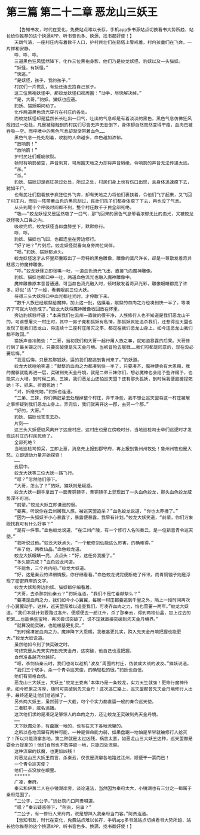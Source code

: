 # 第三篇 第二十二章 恶龙山三妖王
        【告知书友，时代在变化，免费站点难以长存，手机app多书源站点切换看书大势所趋，站长给你推荐的这个换源APP，听书音色多、换源、找书都好使！】
       天朗气清，一座村庄内有着数千人口，护村民壮们在箭塔上警戒着，村内孩童们在飞奔，一片祥和安静。
       呼，呼，呼。
       三道黑色狂风猛然降下，化作三位黑袍身影，他们乃是蛟龙妖怪、豹妖以及一头猫妖。
       “妖怪，有妖怪。”
       “快逃。”
       “是妖怪，孩子，我的孩子。”
       村民们一片慌乱，有些还连去抱自己孩子。
       这三位黑袍妖怪中，那蛟龙妖怪扫视周围：“动手，尽快解决掉。”
       “是，大哥。”豹妖、猫妖也应道。
       豹妖、猫妖瞬间动了。
       化作两道黑色流光穿行在村庄的各处。
       而蛟龙妖怪却是猛然长长吐出一口气，吐出的气息却是有着淡淡的黑色，黑色气息仿佛狂风般扫过一处处，凡是被碰触到的村民们尽皆无声无息倒下，身体却自然而然变得干瘦，血肉已被吞吸一空。而呼啸中的黑色气息却渐渐带着血色……
       黑色气息一处处刮着，收割的人命越多，血色越加浓郁。
       “放响箭！”
       “放响箭！”
       护村民壮们睚眦欲裂。
       顿时有响箭破空，声音刺耳，可周围天地之力却将声音隔绝，令响箭的声音无法传递太远。
       “杀。”
       “杀。”
       豹妖、猫妖却是疯狂掠过处处，所过之处，村民们身上也有伤口出现，且身体迅速瘪下去，犹如干尸。
       也有民壮们抱着孩子疯狂往外飞奔，却有天地之力将他们裹挟着，令他们飞了起来，又飞回了村庄内，而后一阵带着血色的黑风刮过，民壮们孩子们都身体瘪了下去，再也没了气息。
       从头到尾十个呼吸时间都不到，整个村庄数千子民全部死绝。
       “吸——”蛟龙妖怪又是猛然吸了一口气，那飞回来的黑色气息带着浓郁无比的血光，又被蛟龙妖怪吸入口鼻之内。
       吸收完后，蛟龙妖怪当即盘膝坐下，默默修行。
       呼，呼。
       豹妖、猫妖也飞回，也都连坐在旁边修行。
       “好了吧？”片刻后，蛟龙妖怪就看向身旁两位同伴。
       “嗯。”豹妖、猫妖都点头。
       蛟龙妖怪这才从怀里郑重取出了一奇特的黑色雕像，雕像约莫尺许长，却是一尊散发着奇异魅惑力的魔神雕像。
       “呼。”蛟龙妖怪立即张嘴一吐，一道血色流光飞出，直接飞向魔神雕像。
       豹妖、猫妖也都口中一吐，两道血色流光也融入魔神雕像中。
       魔神雕像原本普普通通，可当血色流光融入时，顿时散发着奇异光彩，雕像眼睛都亮了许多，好似‘活’了一般，看着眼前三位大妖。
       待得三头大妖将口中血光都吐光时，才停歇下来。
       “数千人族已经献祭给魔神，加上这一批，估摸着，献祭的血肉之力也凑到快一半了，等凑齐了可就大功告成了。”蛟龙大妖将魔神雕像收回放在怀里。
       旁边豹妖怒哼道：“本来我们在云州一直做的很干净，人族修行人也不知道是我们恶龙山干的，可谁想屠灭一村庄时，其中一男子竟和狐妖有私情，那狐妖疯狂追杀我们，还惹得巡天盟也发现了是我们恶龙山，将连续十二座村庄屠灭之事，都定在我们恶龙山身上，如今连恶龙山我们都不敢回。”
       猫妖声音冷脆些：“二哥，当初我们和大哥一起行屠人族之事，就知道暴露的后果。大哥修行到了最关键之时，只要突破便是先天金丹境。当初冒险去屠戮……我们可都是同意的，现在没必要后悔。”
       “我没后悔，只是怨那狐妖，逼的我们都逃到鲁州来了。”豹妖道。
       蛟龙大妖哈哈笑道：“献祭的血肉之力都凑到快一半了，只要凑齐，魔神便会有大恩赐，我的魔躯就能再进一层，突破到先天金丹境，就是二弟三妹你们，想必魔神也会给予些许赐予，也能实力大增。到时候二弟、三妹，我们恶龙山还怕巡天盟？还有那头狐妖，到时候我便直接捏死她！不，抓来，折磨死她！”
       “对，折磨死她。”豹妖也连道。
       “二弟、三妹，你们俩赶紧去处理掉整个村庄，弄干净些，我不想让巡天盟将这一村庄被屠之事怀疑到我们恶龙山身上。弄完后，我们就离开这一郡，去另一个郡。”
       “好的，大哥。”
       豹妖、猫妖也乖乖去办。
       片刻——
       这三头大妖便驭风离开了这座村庄，这村庄也是在傍晚时分，当地巡检司士卒们巡逻时才发现这村庄的村民死绝了。
       全部死绝？
       当地巡检司惊呆，立即上禀，消息先上报到郡守府，再上报到鲁州州牧处！鲁州州牧也是大怒，立即调动力量开始探查！
       ……
       云层中。
       蛟龙大妖等三位大妖一路飞行。
       “嗯？”忽然他们停下。
       “大哥，怎么了？”豹妖、猫妖则是疑惑。
       蛟龙大妖一翻手拿出了一面青铜镜子，青铜镜子上显现出了一头血色蛟龙，那头血色蛟龙威势深不可测。
       “前辈。”蛟龙大妖立即谦逊的很。
       “娄离，听说你在云州屠戮人族，被巡天盟追杀？”血色蛟龙说道，“你也太莽撞了。”
       “因为一头狐妖不小心暴露了，暴露便暴露，我早有计划。”蛟龙大妖笑道，“前辈，你们万象殿找我可有什么好事？”
       “是有一件事。”血色蛟龙说道，“在江州广陵，有一个修行人名叫秦云，是一位新晋青令巡天使。”
       “我听说过他。”蛟龙大妖点头，“一个散修剑仙能这么厉害，的确难得。”
       “杀了他，两枚仙晶。”血色蛟龙道。
       蛟龙大妖眼睛一亮，点点头：“好，这任务我接了。”
       “多久能完成？”血色蛟龙问道。
       “不能急，三个月内吧。”蛟龙大妖道。
       “好，这是秦云的详细情报，你仔细看看。”血色蛟龙说完便断绝了传讯，而青铜镜子则是浮现了密密麻麻的文字。
       蛟龙大妖和旁边豹妖、猫妖都仔细看着。
       “大哥，去杀那剑仙秦云？”豹妖连道，“我们不是忙着献祭么？”
       “要凑足血肉之力，我们如今小心翼翼，每屠一村庄都要逃到千里之外，隔上一段时间再次小心翼翼动手。这样，巡天盟虽难以追查我们，可凑齐血肉之力，怕也需要一两年。”蛟龙大妖道，“我们本就计划要路过各州，便顺便去一趟江州，杀了那秦云，得到两枚仙晶，加上过去的积累……也能换些宝物，再次尝试突破了，说不定就直接突破到先天金丹境界。”
       “就算没能突破，也能根基更扎实。”
       “到时候凑足血肉之力，魔神降下大恩赐，我根基更扎实，跨入先天金丹境把握也能更大。”蛟龙大妖说道。
       虽然他如今到了快突破之时。
       可终究是从先天实丹到先天金丹，这突破，他自己也没把握。
       自然准备越充分越好。
       “嗯，杀剑仙秦云时，我们也可以趁机‘波及’周围的村庄，伪装成大战的波及。”猫妖说道。
       “我们三个联手，杀一个青令巡天使，的确轻松的很。”豹妖也自信。
       他们有资格自信。
       恶龙山三大妖王，大妖王‘蛟龙王娄离’本体乃是一条蛟龙，实力天生就强！更修行魔神传承，如今积累之浑厚，随时可突破到先天金丹！这次逃亡路上，巡天盟都曾先天金丹境修行人出手，最终还是让他们给逃掉了。
       另外两大妖王，虽然弱了一大截，可个个实力都直逼一般的青令巡天使。
       三者联手，威名远播。
       这次他们求的是凑足足够惊人的血肉之力，还让蛟龙王突破到先天金丹境。
       ……
       天下妖魔众多，有盘踞一地的，也有在天下各地流窜的。
       之所以各地流窜有两种可能，一种是保命能力弱，如果盘踞一地怕是早早就被修行人给灭了！所以只能流窜各地。第二种就是太过凶残，祸害太甚，如恶龙山三大妖王这种，巡天盟都是要全力捉拿的！他们自然也不敢停留一地，只能四处流窜。
       这种流窜的妖魔，也更加凶残！
       对恶龙山三大妖王而言，杀秦云，仅仅是流窜各地路过江州，顺便干一票而已！
       一个青令巡天使？
       他们一点没放在眼里。
       ******
       广凌，秦府。
       秦云和伊萧二人在小镜湖岸旁，谈论道法，当然因为秦府太大，小镜湖也有三分之一都属于秦府范围了。
       “二公子，二公子。”远处院门口阿贵喊道。
       “嗯？”秦云疑惑停下，“阿贵，何事？”
       “二公子，有一修行人来府内，说是想拜入我秦府当门客。”阿贵连道。
       【告知书友，时代在变化，免费站点难以长存，手机app多书源站点切换看书大势所趋，站长给你推荐的这个换源APP，听书音色多、换源、找书都好使！】